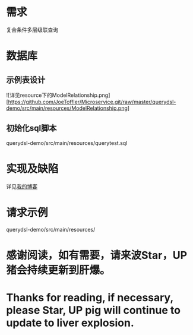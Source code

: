 # 需求
复合条件多层级联查询

# 数据库
## 示例表设计
![详见resource下的ModelRelationship.png][https://github.com/JoeToffler/Microservice.git/raw/master/querydsl-demo/src/main/resources/ModelRelationship.png]
## 初始化sql脚本
querydsl-demo/src/main/resources/querytest.sql

# 实现及缺陷
详见[我的博客](http://blog.csdn.net/guodongxiaren "悬停显示")

# 请求示例
querydsl-demo/src/main/resources/

# 感谢阅读，如有需要，请来波Star，UP猪会持续更新到肝爆。
# Thanks for reading, if necessary, please Star, UP pig will continue to update to liver explosion.